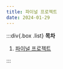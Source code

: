 ```yaml
---
title: 파이널 프로젝트
date: 2024-01-29
---
```


:::div{.box .list}
**목차**

1. [파이널 프로젝트](/python/chapter14/14-1)

:::
